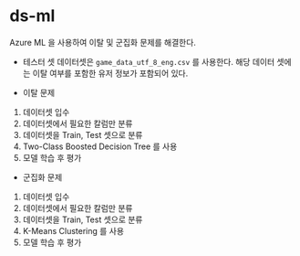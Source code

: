# ds-ml

Azure ML 을 사용하여 이탈 및 군집화 문제를 해결한다.

* 테스터 셋
데이터셋은 `game_data_utf_8_eng.csv` 를 사용한다. 해당 데이터 셋에는 이탈 여부를 포함한 유저 정보가 포함되어 있다.

* 이탈 문제
1. 데이터셋 입수
2. 데이터셋에서 필요한 칼럼만 분류
3. 데이터셋을 Train, Test 셋으로 분류
4. Two-Class Boosted Decision Tree 를 사용
5. 모델 학습 후 평가

* 군집화 문제
1. 데이터셋 입수
2. 데이터셋에서 필요한 칼럼만 분류
3. 데이터셋을 Train, Test 셋으로 분류
4. K-Means Clustering 를 사용
5. 모델 학습 후 평가
